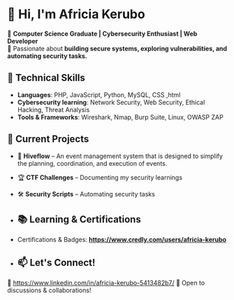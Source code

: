 # 👋 Hi, I'm Africia Kerubo  

🔹 **Computer Science Graduate | Cybersecurity Enthusiast | Web Developer**  
🔹 Passionate about **building secure systems, exploring vulnerabilities, and automating security tasks.**  

## 🧠 Technical Skills
- **Languages**: PHP, JavaScript, Python, MySQL, CSS ,html
- **Cybersecurity learning**: Network Security, Web Security, Ethical Hacking, Threat Analysis
- **Tools & Frameworks**: Wireshark, Nmap, Burp Suite, Linux, OWASP ZAP

## 🚀 Current Projects  
- 🔐 **Hiveflow** – An event management system that is designed to simplify the planning, coordination, and execution of events.
- 🏆 **CTF Challenges** – Documenting my security learnings  
- 🛠️ **Security Scripts** – Automating security tasks

- ## 📚 Learning & Certifications  
- Certifications & Badges: **https://www.credly.com/users/africia-kerubo**

- ## 📫 Let's Connect!  
💼 https://www.linkedin.com/in/africia-kerubo-5413482b7/ 
💬 Open to discussions & collaborations!  


<!--
**africiak/africiak** is a ✨ _special_ ✨ repository because its `README.md` (this file) appears on your GitHub profile.

Here are some ideas to get you started:

- 🔭 I’m currently working on ...
- 🌱 I’m currently learning ...
- 👯 I’m looking to collaborate on ...
- 🤔 I’m looking for help with ...
- 💬 Ask me about ...-
- 📫 How to reach me: ...
- 😄 Pronouns: ...
- ⚡ Fun fact: ...
-->
